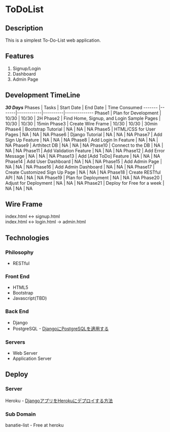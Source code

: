 # ToDoList

## Description
This is a simplest To-Do-List web application.

## Features
1. Signup/Login
2. Dashboard
3. Admin Page

## Development TimeLine
__*30 Days*__
Phases  | Tasks | Start Date | End Date | Time Consumed
------- |-------|------------|----------|--------------
Phase1  | Plan for Development | 10/30 | 10/30 | 2H
Phase2  | Find Home, Signup, and Login Sample Pages | 10/30 | 10/30 | 15min
Phase3  | Create Wire Frame | 10/30 | 10/30 | 30min
Phase4  | Bootstrap Tutorial | NA | NA | NA
Phase5  | HTML/CSS for User Pages | NA | NA | NA
Phase6  | Django Tutorial | NA | NA | NA
Phase7  | Add Sign Up Feature | NA | NA | NA
Phase8  | Add Login In Feature | NA | NA | NA
Phase9  | Arthitect DB | NA | NA | NA
Phase10  | Connect to the DB | NA | NA | NA
Phase11 | Add Validation Feature | NA | NA | NA
Phase12 | Add Error Message | NA | NA | NA
Phase13 | Add [Add ToDo] Feature | NA | NA | NA
Phase14 | Add User Dashboard | NA | NA | NA
Phase15 | Add Admin Page | NA | NA | NA
Phase16 | Add Admin Dashboard | NA | NA | NA
Phase17 | Create Customized Sign Up Page | NA | NA | NA
Phase18 | Create RESTful API | NA | NA | NA
Phase19 | Plan for Deployment | NA | NA | NA
Phase20 | Adjust for Deployment | NA | NA | NA
Phase21 | Deploy for Free for a week | NA | NA | NA

## Wire Frame
index.html <-> signup.html <br>
index.html <-> login.html  -> admin.html

## Technologies
### Philosophy
* RESTful

### Front End
* HTML5
* Bootstrap
* Javascript(TBD)

### Back End
* Django
* PostgreSQL - [DjangoにPostgreSQLを適用する](https://qiita.com/shigechioyo/items/9b5a03ceead6e5ec87ec)


### Servers
* Web Server <br>
* Application Server

## Deploy
### Server
Heroku - [DjangoアプリをHerokuにデプロイする方法](https://qiita.com/frosty/items/66f5dff8fc723387108c)

### Sub Domain
banatie-list - Free at heroku
